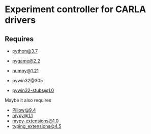 # Experiment controller for CARLA drivers


## Requires

- python@3.7

- pygame@2.2
- numpy@1.21
- pywin32@305
- pywin32-stubs@1.0

Maybe it also requires

- Pillow@9.4
- mypy@1.1
- mypy-extensions@1.0
- typing_extensions@4.5